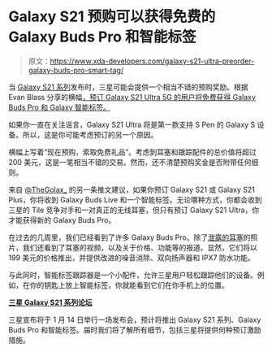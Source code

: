 # Galaxy S21 预购可以获得免费的 Galaxy Buds Pro 和智能标签

> 原文：<https://www.xda-developers.com/galaxy-s21-ultra-preorder-galaxy-buds-pro-smart-tag/>

当 [Galaxy S21 系列](https://www.xda-developers.com/samsung-galaxy-s21/)发布时，三星可能会提供一个相当不错的预购奖励。根据 Evan Blass 分享的横幅[，预订 Galaxy S21 Ultra 5G 的用户将免费获得 Galaxy Buds Pro 和 Galaxy 智能标签。](https://twitter.com/evleaks/status/1347616671960338435)

如果你一直在关注谣言，Galaxy S21 Ultra 将是第一款支持 S Pen 的 Galaxy S 设备。所以，这是你可能考虑预订的另一个原因。

横幅上写着“现在预购，索取免费礼品”。考虑到耳塞和跟踪配件的总价值将超过 200 美元，这是一笔相当不错的交易。然而，还不清楚预购奖金是否附带任何细则。

来自 [@TheGolax_](https://twitter.com/TheGalox_/status/1347506216596086785) 的另一条推文建议，如果你预订 Galaxy S21 或 Galaxy S21 Plus，你将收到 Galaxy Buds Live 和一个智能标签。无论哪种方式，你都会收到三星的 Tile 竞争对手和一对真正的无线耳塞，但只有预订 Galaxy S21 Ultra，你才能获得新的 Galaxy Buds Pro。

在过去的几周里，我们已经看到了许多 Galaxy Buds Pro。除了[泄露的耳塞](https://www.xda-developers.com/samsung-galaxy-buds-pro-leak-price-battery-life/)的照片，我们还看到了耳塞的视频，以及关于价格、功能等的报道。显然，它们将以 199 美元的价格推出，并提供改进的噪音消除、双向扬声器和 IPX7 防水功能。

与此同时，智能标签跟踪器是一个小配件，允许三星用户轻松跟踪他们的设备。例如，在你的钥匙上放上智能标签，你就能看到它们在你手机上的位置。

**[三星 Galaxy S21 系列论坛](https://forum.xda-developers.com/c/samsung-galaxy-s21-s21-s21-ultra.11933/)**

三星宣布将于 1 月 14 日举行一场发布会，预计将推出 Galaxy S21 系列、Galaxy Buds Pro 和智能标签。届时我们将了解所有细节，包括三星将提供何种预订激励措施。